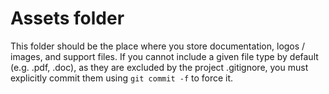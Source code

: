 # Assets folder

This folder should be the place where you store documentation, logos / images, and support files.
If you cannot include a given file type by default (e.g. .pdf, .doc), as they are excluded 
by the project .gitignore, you must explicitly commit them using `git commit -f` to force it.